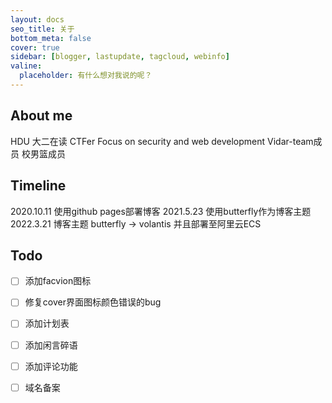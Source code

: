 ```yaml
---
layout: docs
seo_title: 关于
bottom_meta: false
cover: true
sidebar: [blogger, lastupdate, tagcloud, webinfo]
valine:
  placeholder: 有什么想对我说的呢？
---
```

## About me
HDU 大二在读 CTFer
Focus on security and web development
Vidar-team成员 
校男篮成员

## Timeline
2020.10.11 使用github pages部署博客
2021.5.23 使用butterfly作为博客主题
2022.3.21 博客主题 butterfly -> volantis 并且部署至阿里云ECS
## Todo
- [ ] 添加facvion图标
- [ ] 修复cover界面图标颜色错误的bug
- [ ] 添加计划表
- [ ] 添加闲言碎语
- [ ] 添加评论功能
- [ ] 域名备案


